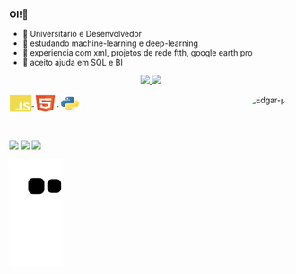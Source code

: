 ### OI!👋


- 🔭 Universitário e Desenvolvedor
- 👯 estudando machine-learning e deep-learning
- 🤔 experiencia com xml, projetos de rede ftth, google earth pro
- 💬 aceito ajuda em SQL e BI

<div align="center">
  <a href="https://github.com/Edgar-Barroso">
  <img height="180em" src="https://github-readme-stats.vercel.app/api?username=Edgar-Barroso&show_icons=true&theme=dark&include_all_commits=true&count_private=true"/>
  <img height="180em" src="https://github-readme-stats.vercel.app/api/top-langs/?username=Edgar-Barroso&layout=compact&langs_count=7&theme=dark"/>
</div>
<div style="display: inline_block"><br>
  <img align="center" alt="Edgar-Js" height="30" width="40" src="https://raw.githubusercontent.com/devicons/devicon/master/icons/javascript/javascript-plain.svg">
  <img align="center" alt="Edgar-HTML" height="30" width="40" src="https://raw.githubusercontent.com/devicons/devicon/master/icons/html5/html5-original.svg">
  <img align="center" alt="Edgar-Python" height="30" width="40" src="https://raw.githubusercontent.com/devicons/devicon/master/icons/python/python-original.svg">
  <img align="right" alt="Edgar-pic" height="250" style="border-radius:50px;" src="https://camo.githubusercontent.com/74ed5be71a0af8d694fd9d679628db833c8931201edab7a1e9326903c1e48acc/68747470733a2f2f6d69726f2e6d656469756d2e636f6d2f6d61782f313230302f312a33364d454c4568675a735046757a6c5a764f626e78412e676966">
  	
</div>
  

 
<div> 
  <br><br><br>
  <a href="https://www.instagram.com/edgar_barrosoneto" target="_blank"><img src="https://img.shields.io/badge/-Instagram-%23E4405F?style=for-the-badge&logo=instagram&logoColor=white" target="_blank"></a>
  <a href = "mailto:barrosonetojose@gmail.com"><img src="https://img.shields.io/badge/-Gmail-%23333?style=for-the-badge&logo=gmail&logoColor=white" target="_blank"></a>
  <a href="https://www.linkedin.com/in/edgar-barroso-623a72210" target="_blank"><img src="https://img.shields.io/badge/-LinkedIn-%230077B5?style=for-the-badge&logo=linkedin&logoColor=white" target="_blank"></a> 

  ![Snake animation](https://github.com/rafaballerini/rafaballerini/blob/output/github-contribution-grid-snake.svg)
 
</div>
